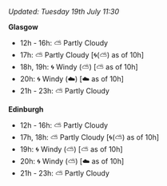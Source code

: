*Updated: Tuesday 19th July 11:30*

**Glasgow**

* 12h - 16h: :partly_sunny: Partly Cloudy
* 17h: :partly_sunny: Partly Cloudy [:cyclone:(:partly_sunny:) as of 10h]
* 18h, 19h: :cyclone: Windy (:partly_sunny:) [:partly_sunny: as of 10h]
* 20h: :cyclone: Windy (:cloud:) [:cloud: as of 10h]
* 21h - 23h: :partly_sunny: Partly Cloudy

**Edinburgh**

* 12h - 16h: :partly_sunny: Partly Cloudy
* 17h, 18h: :partly_sunny: Partly Cloudy [:cyclone:(:partly_sunny:) as of 10h]
* 19h: :cyclone: Windy (:partly_sunny:) [:partly_sunny: as of 10h]
* 20h: :cyclone: Windy (:partly_sunny:) [:cloud: as of 10h]
* 21h - 23h: :partly_sunny: Partly Cloudy
